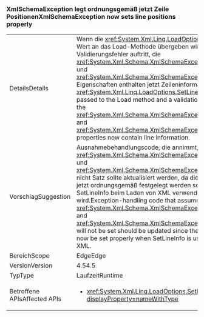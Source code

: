 ### <a name="xmlschemaexception-now-sets-line-positions-properly"></a><span data-ttu-id="84cdc-101">XmlSchemaException legt ordnungsgemäß jetzt Zeile Positionen</span><span class="sxs-lookup"><span data-stu-id="84cdc-101">XmlSchemaException now sets line positions properly</span></span>

|   |   |
|---|---|
|<span data-ttu-id="84cdc-102">Details</span><span class="sxs-lookup"><span data-stu-id="84cdc-102">Details</span></span>|<span data-ttu-id="84cdc-103">Wenn die <xref:System.Xml.Linq.LoadOptions.SetLineInfo> Wert an das Load-Methode übergeben wird und ein Validierungsfehler auftritt, die <xref:System.Xml.Schema.XmlSchemaException.LineNumber> und <xref:System.Xml.Schema.XmlSchemaException.LinePosition> Eigenschaften enthalten jetzt Zeileninformationen.</span><span class="sxs-lookup"><span data-stu-id="84cdc-103">If the <xref:System.Xml.Linq.LoadOptions.SetLineInfo> value is passed to the Load method and a validation error occurs, the <xref:System.Xml.Schema.XmlSchemaException.LineNumber> and <xref:System.Xml.Schema.XmlSchemaException.LinePosition> properties now contain line information.</span></span>|
|<span data-ttu-id="84cdc-104">Vorschlag</span><span class="sxs-lookup"><span data-stu-id="84cdc-104">Suggestion</span></span>|<span data-ttu-id="84cdc-105">Ausnahmebehandlungscode, die annimmt, <xref:System.Xml.Schema.XmlSchemaException.LineNumber> und <xref:System.Xml.Schema.XmlSchemaException.LinePosition> nicht Satz sollte aktualisiert werden, da diese Eigenschaften jetzt ordnungsgemäß festgelegt werden sollen, wenn SetLineInfo beim Laden von XML verwendet wird.</span><span class="sxs-lookup"><span data-stu-id="84cdc-105">Exception-handling code that assumes <xref:System.Xml.Schema.XmlSchemaException.LineNumber> and <xref:System.Xml.Schema.XmlSchemaException.LinePosition> will not be set should be updated since these properties will now be set properly when SetLineInfo is used while loading XML.</span></span>|
|<span data-ttu-id="84cdc-106">Bereich</span><span class="sxs-lookup"><span data-stu-id="84cdc-106">Scope</span></span>|<span data-ttu-id="84cdc-107">Edge</span><span class="sxs-lookup"><span data-stu-id="84cdc-107">Edge</span></span>|
|<span data-ttu-id="84cdc-108">Version</span><span class="sxs-lookup"><span data-stu-id="84cdc-108">Version</span></span>|<span data-ttu-id="84cdc-109">4.5</span><span class="sxs-lookup"><span data-stu-id="84cdc-109">4.5</span></span>|
|<span data-ttu-id="84cdc-110">Typ</span><span class="sxs-lookup"><span data-stu-id="84cdc-110">Type</span></span>|<span data-ttu-id="84cdc-111">Laufzeit</span><span class="sxs-lookup"><span data-stu-id="84cdc-111">Runtime</span></span>|
|<span data-ttu-id="84cdc-112">Betroffene APIs</span><span class="sxs-lookup"><span data-stu-id="84cdc-112">Affected APIs</span></span>|<ul><li><xref:System.Xml.Linq.LoadOptions.SetLineInfo?displayProperty=nameWithType></li></ul>|

